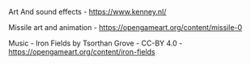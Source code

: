 Art And sound effects - https://www.kenney.nl/

Missile art and animation - https://opengameart.org/content/missile-0

Music - Iron Fields by Tsorthan Grove - CC-BY 4.0 - https://opengameart.org/content/iron-fields
